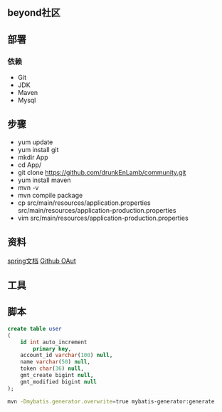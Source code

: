 ## beyond社区

## 部署
### 依赖
- Git
- JDK
- Maven
- Mysql
## 步骤
- yum update
- yum install git
- mkdir App
- cd App/
- git clone https://github.com/drunkEnLamb/community.git
- yum install maven
- mvn -v
- mvn compile package
- cp src/main/resources/application.properties src/main/resources/application-production.properties
- vim src/main/resources/application-production.properties
## 资料
[spring文档](https://spring.io/guides)
[Github OAut](https://developer.github.com/apps/building-oauth-apps/creating-an-oauth-app/)
## 工具

## 脚本
```sql
create table user
(
	id int auto_increment
		primary key,
	account_id varchar(100) null,
	name varchar(50) null,
	token char(36) null,
	gmt_create bigint null,
	gmt_modified bigint null
);
```
```bash
mvn -Dmybatis.generator.overwrite=true mybatis-generator:generate

```
